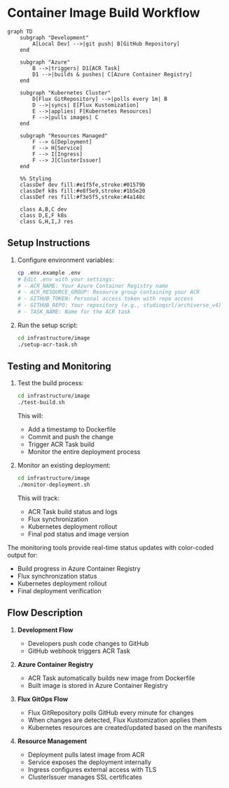 # Container Image Build Workflow

```mermaid
graph TD
    subgraph "Development"
        A[Local Dev] -->|git push| B[GitHub Repository]
    end

    subgraph "Azure"
        B -->|triggers| D1[ACR Task]
        D1 -->|builds & pushes| C[Azure Container Registry]
    end

    subgraph "Kubernetes Cluster"
        D[Flux GitRepository] -->|polls every 1m| B
        D -->|syncs| E[Flux Kustomization]
        E -->|applies| F[Kubernetes Resources]
        F -->|pulls images| C
    end

    subgraph "Resources Managed"
        F --> G[Deployment]
        F --> H[Service]
        F --> I[Ingress]
        F --> J[ClusterIssuer]
    end

    %% Styling
    classDef dev fill:#e1f5fe,stroke:#01579b
    classDef k8s fill:#e8f5e9,stroke:#1b5e20
    classDef res fill:#f3e5f5,stroke:#4a148c

    class A,B,C dev
    class D,E,F k8s
    class G,H,I,J res
```

## Setup Instructions

1. Configure environment variables:
   ```bash
   cp .env.example .env
   # Edit .env with your settings:
   # - ACR_NAME: Your Azure Container Registry name
   # - ACR_RESOURCE_GROUP: Resource group containing your ACR
   # - GITHUB_TOKEN: Personal access token with repo access
   # - GITHUB_REPO: Your repository (e.g., studioqsrl/archiverse_v4)
   # - TASK_NAME: Name for the ACR task
   ```

2. Run the setup script:
   ```bash
   cd infrastructure/image
   ./setup-acr-task.sh
   ```

## Testing and Monitoring

1. Test the build process:
   ```bash
   cd infrastructure/image
   ./test-build.sh
   ```
   This will:
   - Add a timestamp to Dockerfile
   - Commit and push the change
   - Trigger ACR Task build
   - Monitor the entire deployment process

2. Monitor an existing deployment:
   ```bash
   cd infrastructure/image
   ./monitor-deployment.sh
   ```
   This will track:
   - ACR Task build status and logs
   - Flux synchronization
   - Kubernetes deployment rollout
   - Final pod status and image version

The monitoring tools provide real-time status updates with color-coded output for:
- Build progress in Azure Container Registry
- Flux synchronization status
- Kubernetes deployment rollout
- Final deployment verification

## Flow Description

1. **Development Flow**
   - Developers push code changes to GitHub
   - GitHub webhook triggers ACR Task

2. **Azure Container Registry**
   - ACR Task automatically builds new image from Dockerfile
   - Built image is stored in Azure Container Registry

3. **Flux GitOps Flow**
   - Flux GitRepository polls GitHub every minute for changes
   - When changes are detected, Flux Kustomization applies them
   - Kubernetes resources are created/updated based on the manifests

4. **Resource Management**
   - Deployment pulls latest image from ACR
   - Service exposes the deployment internally
   - Ingress configures external access with TLS
   - ClusterIssuer manages SSL certificates
